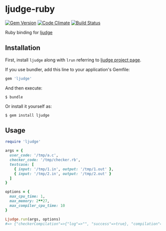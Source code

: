 # ljudge-ruby

[![Gem Version](https://badge.fury.io/rb/ljudge-ruby.svg)](http://badge.fury.io/rb/ljudge-ruby)
[![Code Climate](https://codeclimate.com/github/wormful/ljudge-ruby/badges/gpa.svg)](https://codeclimate.com/github/wormful/ljudge-ruby)
[![Build Status](https://travis-ci.org/wormful/ljudge-ruby.svg)](https://travis-ci.org/wormful/ljudge-ruby)


Ruby binding for [ljudge](https://github.com/quark-zju/ljudge)

## Installation

First, install `ljudge` along with `lrun` referring to [ljudge project page](https://github.com/quark-zju/ljudge).

If you use bundler, add this line to your application's Gemfile:

```ruby
gem 'ljudge'
```

And then execute:

    $ bundle

Or install it yourself as:

    $ gem install ljudge

## Usage

```ruby
require 'ljudge'

args = {
  user_code: '/tmp/a.c',
  checker_code: '/tmp/checker.rb',
  testcase: [
    { input: '/tmp/1.in', output: '/tmp/1.out' },
    { input: '/tmp/2.in', output: '/tmp/2.out' }
  ]
}

options = {
  max_cpu_time: 1,
  max_memory: 2**27,
  max_compiler_cpu_time: 10
}

Ljudge.run(args, options)
#=> {"checkerCompilation"=>{"log"=>"", "success"=>true}, "compilation"=>{"log"=>"", "success"=>true}, "testcases"=>[{"memory"=>131072, "result"=>"ACCEPTED", "time"=>0.001}, {"memory"=>221184, "result"=>"WRONG_ANSWER", "time"=>0.001}]}
```